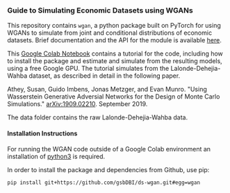 ### Guide to Simulating Economic Datasets using WGANs

This repository contains `wgan`, a python package built on PyTorch for using WGANs to simulate from joint and conditional distributions of economic datasets. Brief documentation and the API for the module is available [here](https://ds-wgan.readthedocs.io/en/latest/).

This [Google Colab Notebook](https://colab.research.google.com/drive/1V3TOkPcU8pfPdoxH_UTSPUcNAfAtH9rW#scrollTo=rQtGe_MH746N) contains a tutorial for the code, including how to install the package and estimate and simulate from the resulting models, using a free Google GPU. The tutorial simulates from the Lalonde-Dehejia-Wahba dataset, as described in detail in the following paper.

Athey, Susan, Guido Imbens, Jonas Metzger, and Evan Munro.
"Using Wasserstein Generative Adversial Networks for the Design of Monte Carlo Simulations."
[arXiv:1909.02210](https://arxiv.org/abs/1909.02210). September 2019.

The data folder contains the raw Lalonde-Dehejia-Wahba data.

#### Installation Instructions

For running the WGAN code outside of a Google Colab environment an installation of [python3](https://www.python.org/downloads/) is required.

In order to install the package and dependencies from Github, use pip:
```
pip install git+https://github.com/gsbDBI/ds-wgan.git#egg=wgan
```
